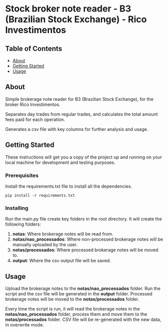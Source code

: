 # Stock broker note reader - B3 (Brazilian Stock Exchange) - Rico Investimentos

## Table of Contents
+ [About](#about)
+ [Getting Started](#getting_started)
+ [Usage](#usage)

## About <a name = "about"></a>
Simple brokerage note reader for B3 (Brazilian Stock Exchange), for the broker Rico Investimentos.

Separates day trades from regular trades, and calculates the total amount fees paid for each operation.

Generates a csv file with key columns for further analysis and usage.

## Getting Started <a name = "getting_started"></a>
These instructions will get you a copy of the project up and running on your local machine for development and testing purposes. 

### Prerequisites

Install the requirements.txt file to install all the dependencies.

```
pip install -r requirements.txt
```

### Installing

Run the main.py file create key folders in the root directory. It will create the following folders:

1. **notas**: Where brokerage notes will be read from.
2. **notas/nao_processados**: Where non-processed brokerage notes will be manually uploaded by the user.
3. **notas/processados**: Where processed brokerage notes will be moved to.
4. **output**: Where the csv output file will be saved.

## Usage <a name = "usage"></a>

Upload the brokerage notes to the **notas/nao_processados** folder. Run the script and the csv file will be generated in the **output** folder. Processed brokerage notes will be moved to the **notas/processados** folder.

Every time the script is run, it will read the brokerage notes in the **notas/nao_processados** folder, process them and move them to the **notas/processados** folder. CSV file will be re-generated with the new data, in overwrite mode.